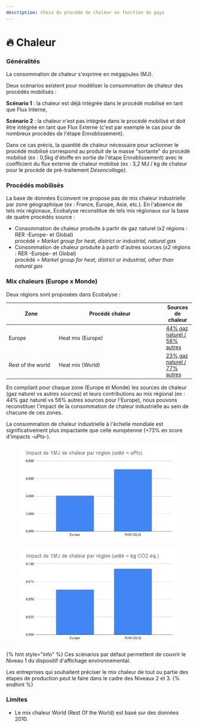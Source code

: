 ```yaml
---
description: Choix du procédé de chaleur en fonction du pays
---
```


# 🔥 Chaleur

### Généralités

La consommation de chaleur s'exprime en mégajoules (MJ).

Deux scénarios existent pour modéliser la consommation de chaleur des procédés mobilisés :&#x20;

**Scénario 1** :  la chaleur est déjà intégrée dans le procédé mobilisé en tant que Flux Interne,&#x20;

**Scénario 2** : la chaleur n'est pas intégrée dans le procédé mobilisé et doit être intégrée en tant que Flux Externe (c'est par exemple le cas pour de nombreux procédés de l'étape Ennoblissement).&#x20;

Dans ce cas précis, la quantité de chaleur nécessaire pour actionner le procédé mobilisé correspond au produit de la masse "sortante" du procédé mobilisé (ex : 0,5kg d'étoffe en sortie de l'étape Ennoblissement) avec le coefficient du flux externe de chaleur mobilisé (ex : 3,2 MJ / kg de chaleur pour le procédé de pré-traitement _Désencollage)_.&#x20;

### Procédés mobilisés

La base de données Ecoinvent ne propose pas de mix chaleur industrielle par zone géographique (ex : France, Europe, Asie, etc.). En l'absence de tels mix régionaux, Ecobalyse reconstitue de tels mix régionaux sur la base de quatre procédés source :&#x20;

* Consommation de chaleur produite à partir de gaz naturel (x2 régions : RER -Europe- et Global)\
  procédé = _Market group for heat, district or industrial, natural gas_
* Consommation de chaleur produite à partir d'autres sources (x2 régions : RER -Europe- et Global)\
  procédé = _Market group for heat, district or industrial, other than natural gas_&#x20;

### Mix chaleurs (Europe x Monde)

Deux régions sont proposées dans Ecobalyse :&#x20;

<table><thead><tr><th width="122">Zone</th><th width="277">Procédé chaleur</th><th>Sources de chaleur</th></tr></thead><tbody><tr><td>Europe</td><td>Heat mix (Europe) </td><td><a data-footnote-ref href="#user-content-fn-1">44% gaz naturel / 56% autres</a></td></tr><tr><td>Rest of the world</td><td>Heat mix (World) </td><td><a data-footnote-ref href="#user-content-fn-2">23% gaz naturel / 77% autres</a></td></tr></tbody></table>

En compilant pour chaque zone (Europe et Monde) les sources de chaleur (gaz naturel vs autres sources) et leurs contributions au mix régional (ex : 44% gaz naturel vs 56% autres sources pour l'Europe), nous pouvons reconstituer l'impact de la consommation de chaleur industrielle au sein de chacune de ces zones.&#x20;

La consommation de chaleur industrielle à l'échelle mondiale est significativement plus impactante que celle européenne (+73% en score d'impacts -uPts-).

<div>

<figure><img src="../../.gitbook/assets/Impact de 1MJ de chaleur par région (unité = uPts) (1).png" alt=""><figcaption></figcaption></figure>

 

<figure><img src="../../.gitbook/assets/Impact de 1MJ de chaleur par région (unité = kg CO2 eq.) (2).png" alt=""><figcaption></figcaption></figure>

</div>

{% hint style="info" %}
Ces scénarios par défaut permettent de couvrir le Niveau 1 du dispositif d'affichage environnemental.&#x20;

Les entreprises qui souhaitent préciser le mix chaleur de tout ou partie des étapes de production peut le faire dans le cadre des Niveaux 2 et 3.&#x20;
{% endhint %}

### Limites

* Le mix chaleur World (Rest Of the World) est basé sur des données 2010.

[^1]: Source : Etude Reuters : [https://www.reuters.com/markets/commodities/industrial-heat-set-major-energy-source-overhaul-by-2050-2023-04-11/](https://www.reuters.com/markets/commodities/industrial-heat-set-major-energy-source-overhaul-by-2050-2023-04-11/)

[^2]: Article CarbonTrust (UK) : [https://www.carbontrust.com/news-and-insights/insights/industrial-renewable-heat](https://www.carbontrust.com/news-and-insights/insights/industrial-renewable-heat)
